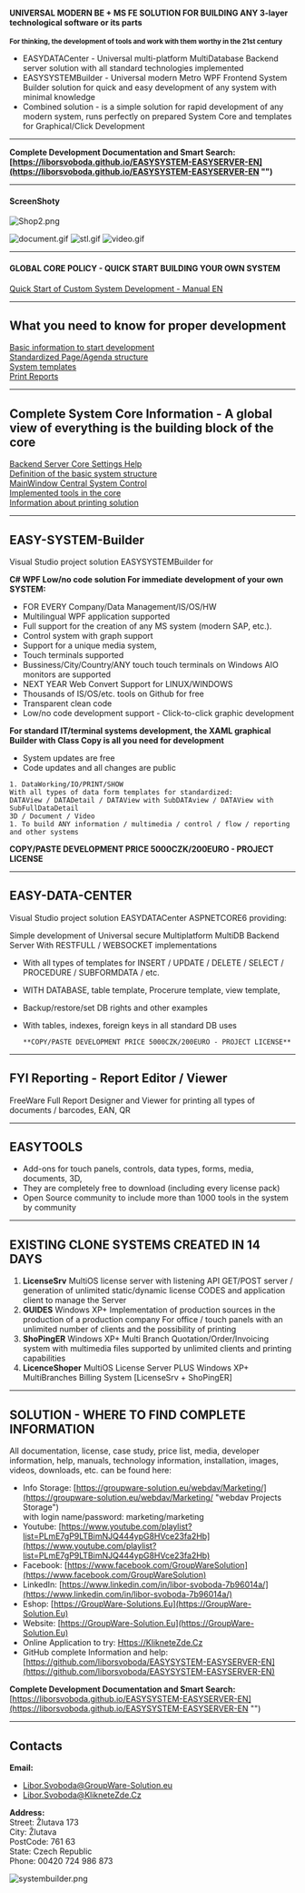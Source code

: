 #### UNIVERSAL MODERN BE + MS FE SOLUTION FOR BUILDING ANY 3-layer technological software or its parts
<sup>**For thinking, the development of tools and work with them worthy in the 21st century**</sup>


* EASYDATACenter - Universal multi-platform MultiDatabase Backend server solution with all standard technologies implemented
* EASYSYSTEMBuilder - Universal modern Metro WPF Frontend System Builder solution for quick and easy development of any system with minimal knowledge
* Combined solution - is a simple solution for rapid development of any modern system,
    runs perfectly on prepared System Core and templates for Graphical/Click Development


---

**Complete Development Documentation and Smart Search:   [https://liborsvoboda.github.io/EASYSYSTEM-EASYSERVER-EN](https://liborsvoboda.github.io/EASYSYSTEM-EASYSERVER-EN "")**   

---

#### ScreenShoty

![Shop2.png](SolutionScreenShots/Shop2.png "")

![document.gif](SolutionScreenShots/gif/document.gif "")    ![stl.gif](SolutionScreenShots/gif/stl.gif "") ![video.gif](SolutionScreenShots/gif/video.gif "")   

---

#### GLOBAL CORE POLICY - QUICK START BUILDING YOUR OWN SYSTEM

[Quick Start of Custom System Development - Manual EN](https://github.com/liborsvoboda/EASYSYSTEM-EASYSERVER-EN/tree/main/CustomSystemCreationIdeaCz.MD "Logic of Global Systems")  

---
## What you need to know for proper development
[Basic information to start development](https://github.com/liborsvoboda/EASYSYSTEM-EASYSERVER-EN/tree/main/EASYSYSTEMBuilderProject-WPFNET4.5+/EASYBuilderProjectCoreDescription/AutoJoinModelConditions.md "")  
[Standardized Page/Agenda structure](https://github.com/liborsvoboda/EASYSYSTEM-EASYSERVER-EN/tree/main/EASYSYSTEMBuilderProject-WPFNET4.5+/EASYBuilderProjectCoreDescription/Page-AgendaStructure.md "")  
[System templates](https://github.com/liborsvoboda/EASYSYSTEM-EASYSERVER-EN/tree/main/EASYSYSTEMBuilderProject-WPFNET4.5+/EASYBuilderProjectCoreDescription/SystemTemplates.md "")  
[Print Reports](https://github.com/liborsvoboda/EASYSYSTEM-EASYSERVER-EN/tree/main/FYIReporting%26Help%26Tips/README.MD "")  

----

## Complete System Core Information - A global view of everything is the building block of the core
[Backend Server Core Settings Help](https://github.com/liborsvoboda/EASYSYSTEM-EASYSERVER-EN/tree/main/EASYDATACenterProject-ASPNETCORE6/BACKENDCORE.md)   
[Definition of the basic system structure](https://github.com/liborsvoboda/EASYSYSTEM-EASYSERVER-EN/tree/main/EASYSYSTEMBuilderProject-WPFNET4.5+/EASYBuilderProjectCoreDescription/CoreStructureDefinition.md "")  
[MainWindow Central System Control](https://github.com/liborsvoboda/EASYSYSTEM-EASYSERVER-EN/tree/main/EASYSYSTEMBuilderProject-WPFNET4.5+/EASYBuilderProjectCoreDescription/MainWindow-CentralCorePoint.md "")   
[Implemented tools in the core](https://github.com/liborsvoboda/EASYSYSTEM-EASYSERVER-EN/tree/main/EASYTOOLS/README.MD "")   
[Information about printing solution](https://github.com/liborsvoboda/EASYSYSTEM-EASYSERVER-EN/tree/main/EASYSYSTEMBuilderProject-WPFNET4.5+/EASYBuilderProjectCoreDescription/Printing&SystemJoins.md "")  


---

## EASY-SYSTEM-Builder
Visual Studio project solution EASYSYSTEMBuilder for

**C# WPF Low/no code solution For immediate development of your own SYSTEM:**
* FOR EVERY Company/Data Management/IS/OS/HW
* Multilingual WPF application supported
* Full support for the creation of any MS system (modern SAP, etc.).
* Control system with graph support
* Support for a unique media system,
* Touch terminals supported
* Bussiness/City/Country/ANY touch touch terminals on Windows AIO monitors are supported
* NEXT YEAR Web Convert Support for LINUX/WINDOWS
* Thousands of IS/OS/etc. tools on Github for free
* Transparent clean code
* Low/no code development support - Click-to-click graphic development

**For standard IT/terminal systems development, the XAML graphical Builder with Class Copy is all you need for development**
* System updates are free
* Code updates and all changes are public

```
1. DataWorking/IO/PRINT/SHOW
With all types of data form templates for standardized:
DATAView / DATADetail / DATAView with SubDATAview / DATAView with SubFullDataDetail
3D / Document / Video
1. To build ANY information / multimedia / control / flow / reporting and other systems
```

**COPY/PASTE DEVELOPMENT PRICE 5000CZK/200EURO - PROJECT LICENSE** 

---

## EASY-DATA-CENTER
Visual Studio project solution EASYDATACenter ASPNETCORE6 providing:

Simple development of Universal secure Multiplatform MultiDB Backend Server
With RESTFULL / WEBSOCKET implementations

* With all types of templates for INSERT / UPDATE / DELETE / SELECT / PROCEDURE / SUBFORMDATA / etc.
* WITH DATABASE, table template, Procerure template, view template,
* Backup/restore/set DB rights and other examples
* With tables, indexes, foreign keys in all standard DB uses

      **COPY/PASTE DEVELOPMENT PRICE 5000CZK/200EURO - PROJECT LICENSE**

---

## FYI Reporting - Report Editor / Viewer
FreeWare Full Report Designer and Viewer for printing all types of documents / barcodes, EAN, QR

---
## EASYTOOLS
* Add-ons for touch panels, controls, data types, forms, media, documents, 3D,
* They are completely free to download (including every license pack)  
* Open Source community to include more than 1000 tools in the system by community  

----
 
## EXISTING CLONE SYSTEMS CREATED IN 14 DAYS
1. **LicenseSrv**
MultiOS license server with listening API GET/POST server / generation of unlimited static/dynamic license CODES and application client to manage the Server
1. **GUIDES** Windows XP+ Implementation of production sources in the production of a production company For office / touch panels with an unlimited number of clients and the possibility of printing
1. **ShoPingER** Windows XP+ Multi Branch Quotation/Order/Invoicing system with multimedia files supported by unlimited clients and printing capabilities
1. **LicenceShoper** MultiOS License Server PLUS Windows XP+ MultiBranches Billing System [LicenseSrv + ShoPingER]

---

## SOLUTION - WHERE TO FIND COMPLETE INFORMATION
All documentation, license, case study, price list, media, developer information, help, manuals, technology information, installation, images, videos, downloads, etc. can be found here:


* Info Storage: [https://groupware-solution.eu/webdav/Marketing/](https://groupware-solution.eu/webdav/Marketing/ "webdav Projects Storage")  
   with login name/password: marketing/marketing
* Youtube: [https://www.youtube.com/playlist?list=PLmE7gP9LTBimNJQ444ypG8HVce23fa2Hb](https://www.youtube.com/playlist?list=PLmE7gP9LTBimNJQ444ypG8HVce23fa2Hb)  
* Facebook: [https://www.facebook.com/GroupWareSolution](https://www.facebook.com/GroupWareSolution)  
* LinkedIn: [https://www.linkedin.com/in/libor-svoboda-7b96014a/](https://www.linkedin.com/in/libor-svoboda-7b96014a/)  
* Eshop: [https://GroupWare-Solutions.Eu](https://GroupWare-Solution.Eu)  
* Website: [https://GroupWare-Solution.Eu](https://GroupWare-Solution.Eu)  
* Online Application to try: [Https://KlikneteZde.Cz](Https://KlikneteZde.Cz)  
* GitHub complete Information and help: [https://github.com/liborsvoboda/EASYSYSTEM-EASYSERVER-EN](https://github.com/liborsvoboda/EASYSYSTEM-EASYSERVER-EN)  


**Complete Development Documentation and Smart Search:**   [https://liborsvoboda.github.io/EASYSYSTEM-EASYSERVER-EN](https://liborsvoboda.github.io/EASYSYSTEM-EASYSERVER-EN "")  

---
## Contacts  


**Email:**
- Libor.Svoboda@GroupWare-Solution.eu  
- Libor.Svoboda@KlikneteZde.Cz


**Address:**  
Street: Žlutava 173  
City: Žlutava  
PostCode: 761 63  
State: Czech Republic  
Phone: 00420 724 986 873  

![systembuilder.png](SolutionScreenShots/systembuilder.png "")   
